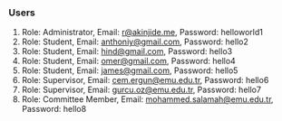 ### Users

1. Role: Administrator, Email: r@akinjide.me, Password: helloworld1
2. Role: Student, Email: anthoniy@gmail.com, Password: hello2
3. Role: Student, Email: hind@gmail.com, Password: hello3
7. Role: Student, Email: omer@gmail.com, Password: hello4
8. Role: Student, Email: james@gmail.com, Password: hello5
4. Role: Supervisor, Email: cem.ergun@emu.edu.tr, Password: hello6
5. Role: Supervisor, Email: gurcu.oz@emu.edu.tr, Password: hello7
6. Role: Committee Member, Email: mohammed.salamah@emu.edu.tr, Password: hello8
